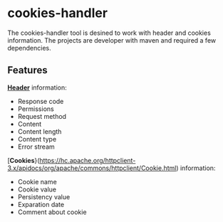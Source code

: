 cookies-handler
===============
The cookies-handler tool is desined to work with header and cookies information. The projects are developer with maven and required a few dependencies. 

Features
--------

[**Header**](http://docs.oracle.com/javase/7/docs/api/java/net/HttpURLConnection.html) information:

- Response code
- Permissions
- Request method
- Content
- Content length
- Content type
- Error stream

[**Cookies**}(https://hc.apache.org/httpclient-3.x/apidocs/org/apache/commons/httpclient/Cookie.html) information:

- Cookie name
- Cookie value
- Persistency value
- Exparation date
- Comment about cookie
